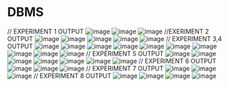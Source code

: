 # DBMS
// EXPERIMENT 1 OUTPUT
![image](https://user-images.githubusercontent.com/112066270/193840780-d663b4cc-5b0c-4295-93d0-d8c62b862d5a.png)
![image](https://user-images.githubusercontent.com/112066270/193840933-8524c2f7-34c7-478a-b4e0-f9e1b26446b8.png)
![image](https://user-images.githubusercontent.com/112066270/193841027-2529e00b-ec70-4244-958d-de9d3cc92668.png)
//EXERIMENT 2 OUTPUT
![image](https://user-images.githubusercontent.com/112066270/193849814-a29f8018-c684-43e0-8f8b-0d32cc5ee822.png)
![image](https://user-images.githubusercontent.com/112066270/193849898-54896184-e44e-4dc7-81de-c0cbe0458679.png)
![image](https://user-images.githubusercontent.com/112066270/193850017-70e5cba7-eab2-457e-9599-1aa36c7000c2.png)
![image](https://user-images.githubusercontent.com/112066270/193850148-ee34d8ca-470c-4467-badc-82d101246c26.png)
![image](https://user-images.githubusercontent.com/112066270/193850223-2a002f37-492e-4ead-a85a-37f62bf6377e.png)
// EXPERIMENT 3,4 OUTPUT
![image](https://user-images.githubusercontent.com/112066270/193853842-7b80f0cc-ac3d-49b3-8e26-b72a881cf940.png)
![image](https://user-images.githubusercontent.com/112066270/193853932-398c4355-39a1-4a7c-b48f-52be769f96f9.png)
![image](https://user-images.githubusercontent.com/112066270/193854200-f480ea68-b982-46e3-8938-e62a96dee74f.png)
![image](https://user-images.githubusercontent.com/112066270/193854425-8f69ca98-6e1b-472a-bfc0-d5091fb52461.png)
![image](https://user-images.githubusercontent.com/112066270/193854660-e16ba615-f1c8-4f8a-928e-4310c35b7966.png)
![image](https://user-images.githubusercontent.com/112066270/193855009-8c0a611e-edc2-44b4-bfb4-b08462dd6fc6.png)
![image](https://user-images.githubusercontent.com/112066270/193855141-59ee87eb-2cce-456d-b1d1-6a9674ad77c5.png)
![image](https://user-images.githubusercontent.com/112066270/193855237-a63012e5-7000-418e-8549-7d90c007b56c.png)
![image](https://user-images.githubusercontent.com/112066270/193855318-337b17b1-da29-4b18-a821-b489b6196855.png)
![image](https://user-images.githubusercontent.com/112066270/193855387-40bd5795-21d7-43fc-8fbb-21f7a6cae438.png)
// EXPERIMENT 5 OUTPUT
![image](https://user-images.githubusercontent.com/112066270/193856605-3add956e-8d16-44f4-833d-8ddbebb213f5.png)
![image](https://user-images.githubusercontent.com/112066270/193856703-e47b46a8-7c5a-4a8e-bab3-034715d3dcec.png)
![image](https://user-images.githubusercontent.com/112066270/193856767-23aef657-c1d6-4a5d-9023-7d2572baa5ad.png)
![image](https://user-images.githubusercontent.com/112066270/193856966-737795fa-4758-4174-9560-33a8d0016992.png)
![image](https://user-images.githubusercontent.com/112066270/193857029-d95da6e2-a6d1-4bab-94ad-41ba4f951f55.png)
![image](https://user-images.githubusercontent.com/112066270/193857091-a22571c4-86ed-48d4-9633-8285f2a029f4.png)
![image](https://user-images.githubusercontent.com/112066270/193857139-9edd7900-8fb3-406d-8ece-0402a52361bc.png)
// EXPERIMENT 6 OUTPUT
![image](https://user-images.githubusercontent.com/112066270/193858522-4a8a0a1a-098b-4e5b-a42e-8632e578122d.png)
![image](https://user-images.githubusercontent.com/112066270/193858637-091211e7-937f-4d39-ba7e-0ca4cc985a57.png)
![image](https://user-images.githubusercontent.com/112066270/193858718-649e68fe-5b24-4cb8-bb61-2bc174965c5c.png)
// EXPERIMENT 7 OUTPUT
![image](https://user-images.githubusercontent.com/112066270/193859316-f1ed74f4-7be6-4905-b052-34b461f78509.png)
![image](https://user-images.githubusercontent.com/112066270/193859414-25e51bd9-c661-4a73-9b69-89c9d04bd507.png)
![image](https://user-images.githubusercontent.com/112066270/193859503-b99438fc-3616-4e8e-b2a5-dd759391484b.png)
// EXPERIMENT 8 OUTPUT
![image](https://user-images.githubusercontent.com/112066270/193859930-0f20164a-7799-4204-9fdd-afbf4278c8a3.png)
![image](https://user-images.githubusercontent.com/112066270/193859988-94b961e8-8502-4ce5-adc1-70d2905f3852.png)
![image](https://user-images.githubusercontent.com/112066270/193860056-8ae4883f-9ced-4f7b-a678-063f45b116e4.png)
![image](https://user-images.githubusercontent.com/112066270/193860160-b798dc08-945a-4792-a6bb-1ed3f6159bed.png)
